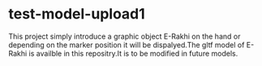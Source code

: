# test-model-upload1
This project simply introduce a graphic object E-Rakhi on the hand or depending on the marker position it will be dispalyed.The gltf model of E-Rakhi is
availble in this repositry.It is to be modified in future models.
